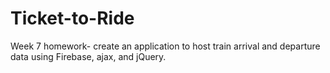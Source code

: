 # Ticket-to-Ride
Week 7 homework- create an application to host train arrival and departure data using Firebase, ajax, and jQuery.
